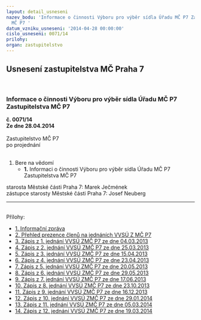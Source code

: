 ```yaml
---
layout: detail_usneseni
nazev_bodu: 'Informace o činnosti Výboru pro výběr sídla Úřadu MČ P7 Zastupitelstva
  MČ P7 '
datum_vzniku_usneseni: '2014-04-28 00:00:00'
cislo_usneseni: 0071/14
prilohy: 
organ: zastupitelstvo
---
```

<div id="ucUsn_pList" class="usn">
	<span><h2>Usnesení zastupitelstva MČ Praha 7 </h2>
<br></span><div class="standBody">
<span><h3>Informace o činnosti Výboru pro výběr sídla Úřadu MČ P7 Zastupitelstva MČ P7 </h3></span><div class="center">
		<strong>č. 0071/14</strong><br>
	</div>
<div class="center">
		<strong>Ze dne 28.04.2014</strong><br><br>
	</div>Zastupitelstvo MČ P7<br> po projednání<br><br><ol><li>Bere na vědomí<ul><li>
<strong>1.</strong> Informaci o činnosti Výboru pro výběr sídla Úřadu MČ P7 Zastupitelstva MČ P7 </li></ul>
</li></ol>starosta Městské části Praha 7: Marek Ječmének<br>zástupce starosty Městské části Praha 7: Josef Neuberg<hr>
<br>Přílohy: <ul>
<li><a href="/zdroj.aspx?typ=4&amp;id=55905&amp;sh=-1851186571" target="_blank" title="Soubor (.doc 20,5 kB)-nové okno">1.  Informační zpráva</a></li> <li><a href="/zdroj.aspx?typ=4&amp;id=55906&amp;sh=-1850241195" target="_blank" title="Soubor (.doc 49,5 kB)-nové okno">2.  Přehled prezence členů na jednáních VVSÚ Z MČ P7 </a></li> <li><a href="/zdroj.aspx?typ=4&amp;id=55907&amp;sh=-1851253963" target="_blank" title="Soubor (.pdf 141,9 kB)-nové okno">3.  Zápis z 1. jednání VVSÚ ZMČ P7 ze dne 04.03.2013 </a></li> <li><a href="/zdroj.aspx?typ=4&amp;id=55908&amp;sh=-1850866155" target="_blank" title="Soubor (.pdf 279,4 kB)-nové okno">4.  Zápis z 2. jednání VVSÚ ZMČ P7 ze dne 25.03.2013 </a></li> <li><a href="/zdroj.aspx?typ=4&amp;id=55909&amp;sh=-1851747595" target="_blank" title="Soubor (.pdf 289,8 kB)-nové okno">5.  Zápis z 3. jednání VVSÚ ZMČ P7 ze dne 15.04.2013 </a></li> <li><a href="/zdroj.aspx?typ=4&amp;id=55910&amp;sh=-837632843" target="_blank" title="Soubor (.pdf 210,4 kB)-nové okno">6.  Zápis z 4. jednání VVSÚ ZMČ P7 ze dne 23.04.2013 </a></li> <li><a href="/zdroj.aspx?typ=4&amp;id=55911&amp;sh=-837597035" target="_blank" title="Soubor (.pdf 253,4 kB)-nové okno">7.  Zápis z 5. jednání VVSÚ ZMČ P7 ze dne 20.05.2013 </a></li> <li><a href="/zdroj.aspx?typ=4&amp;id=55912&amp;sh=-837708683" target="_blank" title="Soubor (.pdf 341,5 kB)-nové okno">8.  Zápis z 6. jednání VVSÚ ZMČ P7 ze dne 29.05.2013</a></li> <li><a href="/zdroj.aspx?typ=4&amp;id=55913&amp;sh=-837672875" target="_blank" title="Soubor (.pdf 185,1 kB)-nové okno">9.  Zápis z 7. jednání VVSÚ ZMČ P7 ze dne 17.06.2013</a></li> <li><a href="/zdroj.aspx?typ=4&amp;id=55914&amp;sh=-837767371" target="_blank" title="Soubor (.pdf 167,2 kB)-nové okno">10. Zápis z 8. jednání VVSÚ ZMČ P7 ze dne 23.10.2013 </a></li> <li><a href="/zdroj.aspx?typ=4&amp;id=55915&amp;sh=-837731563" target="_blank" title="Soubor (.pdf 126,7 kB)-nové okno">11. Zápis z 9. jednání VVSÚ ZMČ P7 ze dne 16.12.2013 </a></li> <li><a href="/zdroj.aspx?typ=4&amp;id=55916&amp;sh=-836795147" target="_blank" title="Soubor (.pdf 209,6 kB)-nové okno">12. Zápis z 10. jednání VVSÚ ZMČ P7 ze dne 29.01.2014 </a></li> <li><a href="/zdroj.aspx?typ=4&amp;id=55917&amp;sh=-837807915" target="_blank" title="Soubor (.pdf 209,1 kB)-nové okno">13. Zápis z 11. jednání VVSÚ ZMČ P7 ze dne 05.03.2014 </a></li> <li><a href="/zdroj.aspx?typ=4&amp;id=55918&amp;sh=-837410891" target="_blank" title="Soubor (.pdf 260,5 kB)-nové okno">14. Zápis z 12. jednání VVSÚ ZMČ P7 ze dne 19.03.2014 </a></li> </ul>
</div>
</div>